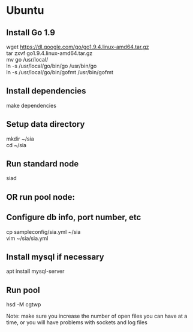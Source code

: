 # Ubuntu

Install Go 1.9
---
wget https://dl.google.com/go/go1.9.4.linux-amd64.tar.gz  
tar zxvf go1.9.4.linux-amd64.tar.gz  
mv go /usr/local/  
ln -s /usr/local/go/bin/go /usr/bin/go  
ln -s /usr/local/go/bin/gofmt /usr/bin/gofmt  

Install dependencies
---
make dependencies

Setup data directory
---
mkdir ~/sia  
cd ~/sia  

Run standard node
---
siad

OR run pool node:
---

Configure db info, port number, etc
---
cp sampleconfig/sia.yml ~/sia  
vim ~/sia/sia.yml

Install mysql if necessary
---
apt install mysql-server

Run pool
---
hsd -M cgtwp

Note: make sure you increase the number of open files you can have at a time, or you will have problems with sockets and log files

